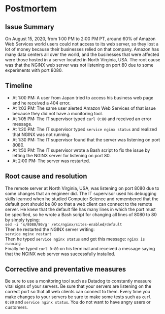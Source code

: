 # Postmortem   
## Issue Summary   
On August 15, 2020, from 1:00 PM to 2:00 PM PT, around 60% of Amazon Web Services world users could not access to its web server, so they lost a lot of money because their businesses relied on that company. Amazon has many data centers all over the world, and the businesses that were affected were those hosted in a server located in North Virginia, USA. The root cause was that the NGINX web server was not listening on port 80 due to some experiments with port 8080.   
## Timeline   
- At 1:00 PM: A user from Japan tried to access his business web page and he received a 404 error.
- At 1:03 PM: The same user alerted Amazon Web Services of that issue because they did not have a monitoring tool.
- At 1:05 PM: The IT supervisor typed `curl 0:80` and received an error message.
- At 1:20 PM: The IT supervisor typed `service nginx status` and realized that NGINX was not running.
- At 1:30 PM: The IT supervisor found that the server was listening on port 8080.
- At 1:50 PM: The IT supervisor wrote a Bash script to fix the issue by letting the NGINX server for listening on port 80.
- At 2:00 PM: The server was restarted.  
## Root cause and resolution   
The remote server at North Virginia, USA, was listening on port 8080 due to some changes that an engineer did. The IT supervisor used his debugging skills learned when he studied Computer Science and remembered that the default port should be 80 so that a web client can connect to the remote server. He knew that the default file has many lines in which the port must be specified, so he wrote a Bash script for changing all lines of 8080 to 80 by simply typing:  
`sed -i 's/8080/80/g' /etc/nginx/sites-enabled/default`  
Then he restarted the NGINX server writing:  
`service nginx restart`  
Then he typed `service nginx status` and got this message: `nginx is running`   
Finally he typed `curl 0:80` on his terminal and received a message saying that the NGINX web server was successfully installed.   
## Corrective and preventative measures   
Be sure to use a monitoring tool such as Datadog to constantly measure vital signs of your servers. Be sure that your servers are listening on the correct port so that all web clients can connect to them. Every time you make changes to your servers be sure to make some tests such as `curl 0:80` and `service nginx status`. You do not want to have angry users or customers.
